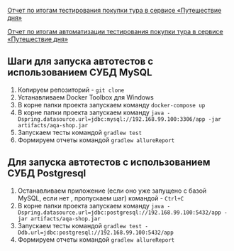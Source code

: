<a href="https://github.com/asrodionov/Diplom/blob/master/docs/Report.md">Отчет по итогам тестирования покупки тура в сервисе «Путешествие дня»</a>

<a href="https://github.com/asrodionov/Diplom/blob/master/docs/Summary.md">Отчет по итогам автоматизации тестирования покупки тура в сервисе «Путешествие дня»</a>


## Шаги для запуска автотестов с использованием СУБД MySQL

1. Копируем репозиторий - ```git clone```
2. Устанавливаем Docker Toolbox для Windows
3. В корне папки проекта запускаем команду ```docker-compose up```
4. В корне папки проекта запускаем команду ```java -Dspring.datasource.url=jdbc:mysql://192.168.99.100:3306/app -jar artifacts/aqa-shop.jar```
5. Запускаем тесты командой ```gradlew test```
6. Формируем отчеты командой ```gradlew allureReport```

## Для запуска автотестов с использованием СУБД Postgresql

1. Останавливаем приложение (если оно уже запущено с базой MySQL, если нет , пропускаем шаг) командой - ```Ctrl+C```
2. В корне папки проекта запускаем команду ```java -Dspring.datasource.url=jdbc:postgresql://192.168.99.100:5432/app -jar artifacts/aqa-shop.jar```
3. Запускаем тесты командой ```gradlew test -Ddb.url=jdbc:postgresql://192.168.99.100:5432/app```
4. Формируем отчеты командой ```gradlew allureReport```

